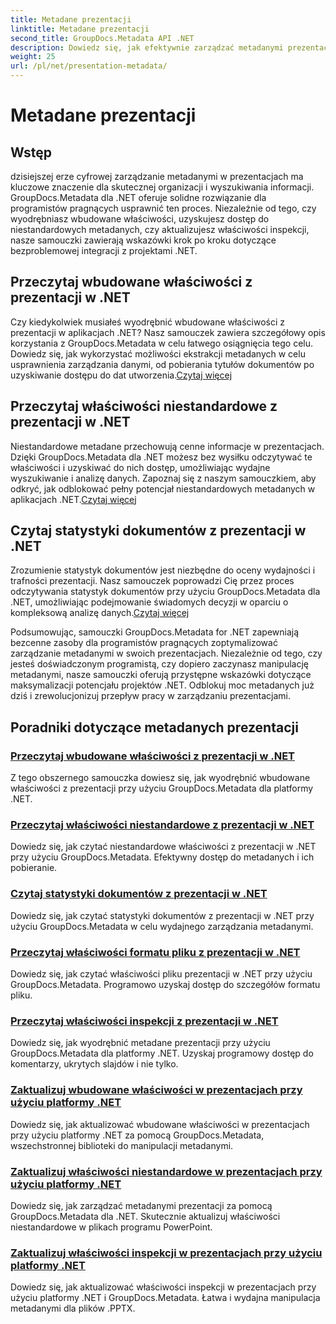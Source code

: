 ```yaml
---
title: Metadane prezentacji
linktitle: Metadane prezentacji
second_title: GroupDocs.Metadata API .NET
description: Dowiedz się, jak efektywnie zarządzać metadanymi prezentacji w platformie .NET, korzystając z samouczków GroupDocs.Metadata. Z łatwością uzyskaj dostęp do wbudowanych i niestandardowych właściwości.
weight: 25
url: /pl/net/presentation-metadata/
---
```


# Metadane prezentacji

## Wstęp

dzisiejszej erze cyfrowej zarządzanie metadanymi w prezentacjach ma kluczowe znaczenie dla skutecznej organizacji i wyszukiwania informacji. GroupDocs.Metadata dla .NET oferuje solidne rozwiązanie dla programistów pragnących usprawnić ten proces. Niezależnie od tego, czy wyodrębniasz wbudowane właściwości, uzyskujesz dostęp do niestandardowych metadanych, czy aktualizujesz właściwości inspekcji, nasze samouczki zawierają wskazówki krok po kroku dotyczące bezproblemowej integracji z projektami .NET.

## Przeczytaj wbudowane właściwości z prezentacji w .NET

 Czy kiedykolwiek musiałeś wyodrębnić wbudowane właściwości z prezentacji w aplikacjach .NET? Nasz samouczek zawiera szczegółowy opis korzystania z GroupDocs.Metadata w celu łatwego osiągnięcia tego celu. Dowiedz się, jak wykorzystać możliwości ekstrakcji metadanych w celu usprawnienia zarządzania danymi, od pobierania tytułów dokumentów po uzyskiwanie dostępu do dat utworzenia.[Czytaj więcej](./read-built-in-properties-presentations/)

## Przeczytaj właściwości niestandardowe z prezentacji w .NET

Niestandardowe metadane przechowują cenne informacje w prezentacjach. Dzięki GroupDocs.Metadata dla .NET możesz bez wysiłku odczytywać te właściwości i uzyskiwać do nich dostęp, umożliwiając wydajne wyszukiwanie i analizę danych. Zapoznaj się z naszym samouczkiem, aby odkryć, jak odblokować pełny potencjał niestandardowych metadanych w aplikacjach .NET.[Czytaj więcej](./read-custom-properties-presentations/)

## Czytaj statystyki dokumentów z prezentacji w .NET

 Zrozumienie statystyk dokumentów jest niezbędne do oceny wydajności i trafności prezentacji. Nasz samouczek poprowadzi Cię przez proces odczytywania statystyk dokumentów przy użyciu GroupDocs.Metadata dla .NET, umożliwiając podejmowanie świadomych decyzji w oparciu o kompleksową analizę danych.[Czytaj więcej](./read-document-statistics-presentations/)

Podsumowując, samouczki GroupDocs.Metadata for .NET zapewniają bezcenne zasoby dla programistów pragnących zoptymalizować zarządzanie metadanymi w swoich prezentacjach. Niezależnie od tego, czy jesteś doświadczonym programistą, czy dopiero zaczynasz manipulację metadanymi, nasze samouczki oferują przystępne wskazówki dotyczące maksymalizacji potencjału projektów .NET. Odblokuj moc metadanych już dziś i zrewolucjonizuj przepływ pracy w zarządzaniu prezentacjami.

## Poradniki dotyczące metadanych prezentacji
### [Przeczytaj wbudowane właściwości z prezentacji w .NET](./read-built-in-properties-presentations/)
Z tego obszernego samouczka dowiesz się, jak wyodrębnić wbudowane właściwości z prezentacji przy użyciu GroupDocs.Metadata dla platformy .NET.
### [Przeczytaj właściwości niestandardowe z prezentacji w .NET](./read-custom-properties-presentations/)
Dowiedz się, jak czytać niestandardowe właściwości z prezentacji w .NET przy użyciu GroupDocs.Metadata. Efektywny dostęp do metadanych i ich pobieranie.
### [Czytaj statystyki dokumentów z prezentacji w .NET](./read-document-statistics-presentations/)
Dowiedz się, jak czytać statystyki dokumentów z prezentacji w .NET przy użyciu GroupDocs.Metadata w celu wydajnego zarządzania metadanymi.
### [Przeczytaj właściwości formatu pliku z prezentacji w .NET](./read-file-format-properties-presentations/)
Dowiedz się, jak czytać właściwości pliku prezentacji w .NET przy użyciu GroupDocs.Metadata. Programowo uzyskaj dostęp do szczegółów formatu pliku.
### [Przeczytaj właściwości inspekcji z prezentacji w .NET](./read-inspection-properties-presentations/)
Dowiedz się, jak wyodrębnić metadane prezentacji przy użyciu GroupDocs.Metadata dla platformy .NET. Uzyskaj programowy dostęp do komentarzy, ukrytych slajdów i nie tylko.
### [Zaktualizuj wbudowane właściwości w prezentacjach przy użyciu platformy .NET](./update-built-in-properties-presentations/)
Dowiedz się, jak aktualizować wbudowane właściwości w prezentacjach przy użyciu platformy .NET za pomocą GroupDocs.Metadata, wszechstronnej biblioteki do manipulacji metadanymi.
### [Zaktualizuj właściwości niestandardowe w prezentacjach przy użyciu platformy .NET](./update-custom-properties-presentations/)
Dowiedz się, jak zarządzać metadanymi prezentacji za pomocą GroupDocs.Metadata dla .NET. Skutecznie aktualizuj właściwości niestandardowe w plikach programu PowerPoint.
### [Zaktualizuj właściwości inspekcji w prezentacjach przy użyciu platformy .NET](./update-inspection-properties-presentations/)
Dowiedz się, jak aktualizować właściwości inspekcji w prezentacjach przy użyciu platformy .NET i GroupDocs.Metadata. Łatwa i wydajna manipulacja metadanymi dla plików .PPTX.